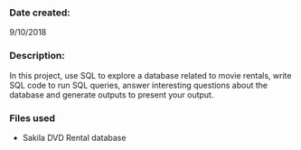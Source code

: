 ### Date created:
9/10/2018
### Description: 
In this project, use SQL to explore a database related to movie rentals, write SQL code to run SQL queries, answer interesting questions about the database and generate outputs to present your output.
### Files used
- Sakila DVD Rental database
